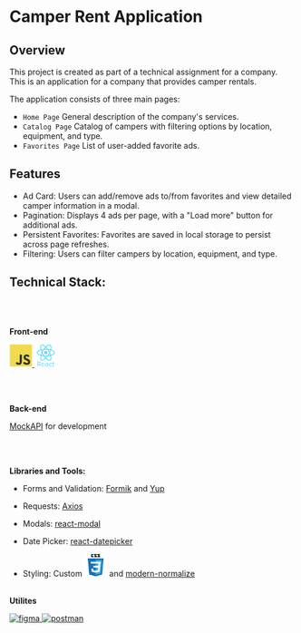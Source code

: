 # Camper Rent Application

## Overview

This project is created as part of a technical assignment for a company. <br />
This is an application for a company that provides camper rentals.

The application consists of three main pages:

- `Home Page` General description of the company's services.
- `Catalog Page` Catalog of campers with filtering options by location,
  equipment, and type.
- `Favorites Page` List of user-added favorite ads.

## Features

- Ad Card: Users can add/remove ads to/from favorites and view detailed camper
  information in a modal.
- Pagination: Displays 4 ads per page, with a "Load more" button for additional
  ads.
- Persistent Favorites: Favorites are saved in local storage to persist across
  page refreshes.
- Filtering: Users can filter campers by location, equipment, and type.

## Technical Stack:

<br />
<br />

**Front-end**<br />

<p>
<a href="https://developer.mozilla.org/en-US/docs/Web/JavaScript" target="_blank" rel="noreferrer">
<img src="https://raw.githubusercontent.com/devicons/devicon/master/icons/javascript/javascript-original.svg" alt="javascript" width="40" height="40"/>
</a>
<a href="https://reactjs.org/" target="_blank" rel="noreferrer">
<img src="https://raw.githubusercontent.com/devicons/devicon/master/icons/react/react-original-wordmark.svg" alt="react" width="40" height="40"/>
</a> 
</p>
<br />
<br />

**Back-end**<br />

<a href="https://mockapi.io" target="_blank" rel="noreferrer">MockAPI</a> for
development

<br />
<br />

**Libraries and Tools:**<br />

- Forms and Validation:
  <a href="https://formik.org" target="_blank" rel="noreferrer">Formik</a> and
  <a href="https://github.com/jquense/yup" target="_blank" rel="noreferrer">Yup</a>

- Requests:
  <a href="https://axios-http.com" target="_blank" rel="noreferrer">Axios</a>

- Modals:
  <a href="https://github.com/reactjs/react-modal" target="_blank" rel="noreferrer">react-modal</a>

- Date Picker:
  <a href="https://reactdatepicker.com" target="_blank" rel="noreferrer">react-datepicker</a>

- Styling: Custom
  <a href="https://www.w3schools.com/css" target="_blank" rel="noreferrer"><img src="https://raw.githubusercontent.com/devicons/devicon/master/icons/css3/css3-original-wordmark.svg" alt="css3" width="40" height="40"/></a>
  and
  <a href="https://github.com/sindresorhus/modern-normalize" target="_blank" rel="noreferrer">modern-normalize</a>
  <br /> <br />

**Utilites**<br />

<a href="https://www.figma.com/" target="_blank" rel="noreferrer">
<img src="https://www.vectorlogo.zone/logos/figma/figma-icon.svg" alt="figma" width="40" height="40"/>
</a>
<a href="https://postman.com" target="_blank" rel="noreferrer">
<img src="https://www.vectorlogo.zone/logos/getpostman/getpostman-icon.svg" alt="postman" width="40" height="40"/>
</a>
